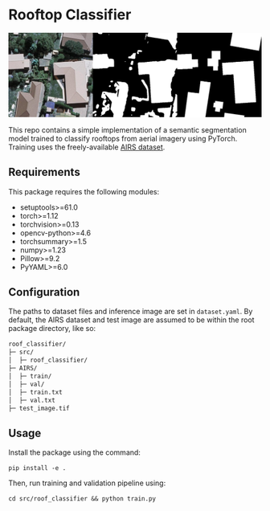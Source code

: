 # Rooftop Classifier

![Example Image](example_image.png)

This repo contains a simple implementation of a semantic segmentation model trained to classify rooftops from aerial imagery using PyTorch. Training uses the freely-available [AIRS dataset](https://www.airs-dataset.com).

## Requirements
This package requires the following modules:

- setuptools>=61.0
- torch>=1.12
- torchvision>=0.13
- opencv-python>=4.6
- torchsummary>=1.5
- numpy>=1.23
- Pillow>=9.2
- PyYAML>=6.0

## Configuration
The paths to dataset files and inference image are set in `dataset.yaml`. By default, the AIRS dataset and test image are assumed to be within the root package directory, like so:

```
roof_classifier/
├─ src/
│  ├─ roof_classifier/
├─ AIRS/
│  ├─ train/
│  ├─ val/
│  ├─ train.txt
│  ├─ val.txt
├─ test_image.tif
```

## Usage
Install the package using the command:
```
pip install -e .
```

Then, run training and validation pipeline using:
```
cd src/roof_classifier && python train.py
```